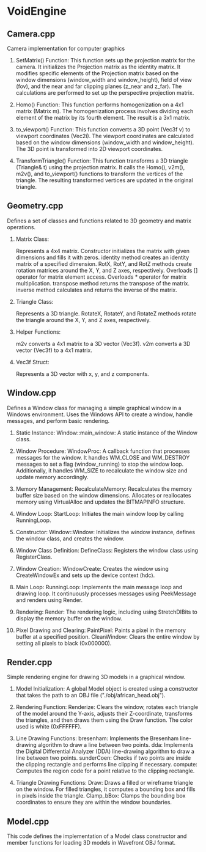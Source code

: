# VoidEngine

## Camera.cpp
Camera implementation for computer graphics

1. SetMatrix() Function:
        This function sets up the projection matrix for the camera.
        It initializes the Projection matrix as the identity matrix.
        It modifies specific elements of the Projection matrix based on the window dimensions (window_width and window_height), field of view (fov), and the near and far clipping planes (z_near and z_far).
        The calculations are performed to set up the perspective projection matrix.

2. Homo() Function:
        This function performs homogenization on a 4x1 matrix (Matrix m).
        The homogenization process involves dividing each element of the matrix by its fourth element.
        The result is a 3x1 matrix.

3. to_viewport() Function:
        This function converts a 3D point (Vec3f v) to viewport coordinates (Vec2i).
        The viewport coordinates are calculated based on the window dimensions (window_width and window_height).
        The 3D point is transformed into 2D viewport coordinates.

4. TransformTriangle() Function:
        This function transforms a 3D triangle (Triangle& t) using the projection matrix.
        It calls the Homo(), v2m(), m2v(), and to_viewport() functions to transform the vertices of the triangle.
        The resulting transformed vertices are updated in the original triangle.

## Geometry.cpp
Defines a set of classes and functions related to 3D geometry and matrix operations.

1. Matrix Class:

    Represents a 4x4 matrix.
    Constructor initializes the matrix with given dimensions and fills it with zeros.
    identity method creates an identity matrix of a specified dimension.
    RotX, RotY, and RotZ methods create rotation matrices around the X, Y, and Z axes, respectively.
    Overloads [] operator for matrix element access.
    Overloads * operator for matrix multiplication.
    transpose method returns the transpose of the matrix.
    inverse method calculates and returns the inverse of the matrix.

2. Triangle Class:

    Represents a 3D triangle.
    RotateX, RotateY, and RotateZ methods rotate the triangle around the X, Y, and Z axes, respectively.

3. Helper Functions:

    m2v converts a 4x1 matrix to a 3D vector (Vec3f).
    v2m converts a 3D vector (Vec3f) to a 4x1 matrix.

4. Vec3f Struct:

    Represents a 3D vector with x, y, and z components.

## Window.cpp
Defines a Window class for managing a simple graphical window in a Windows environment. Uses the Windows API to create a window, handle messages, and perform basic rendering.

1. Static Instance:
        Window::main_window: A static instance of the Window class.

2. Window Procedure:
        WindowProc: A callback function that processes messages for the window. It handles WM_CLOSE and WM_DESTROY messages to set a flag (window_running) to stop the window loop. Additionally, it handles WM_SIZE to recalculate the window size and update memory accordingly.

3. Memory Management:
        RecalculateMemory: Recalculates the memory buffer size based on the window dimensions. Allocates or reallocates memory using VirtualAlloc and updates the BITMAPINFO structure.

4. Window Loop:
        StartLoop: Initiates the main window loop by calling RunningLoop.

5. Constructor:
        Window::Window: Initializes the window instance, defines the window class, and creates the window.

6. Window Class Definition:
        DefineClass: Registers the window class using RegisterClass.

7. Window Creation:
        WindowCreate: Creates the window using CreateWindowEx and sets up the device context (hdc).

8. Main Loop:
        RunningLoop: Implements the main message loop and drawing loop. It continuously processes messages using PeekMessage and renders using Render.

9. Rendering:
        Render: The rendering logic, including using StretchDIBits to display the memory buffer on the window.

10. Pixel Drawing and Clearing:
        PaintPixel: Paints a pixel in the memory buffer at a specified position.
        CleanWindow: Clears the entire window by setting all pixels to black (0x000000).

## Render.cpp
Simple rendering engine for drawing 3D models in a graphical window.

1. Model Initialization:
        A global Model object is created using a constructor that takes the path to an OBJ file ("./obj/african_head.obj").

2. Rendering Function:
        Renderize: Clears the window, rotates each triangle of the model around the Y-axis, adjusts their Z-coordinate, transforms the triangles, and then draws them using the Draw function. The color used is white (0xFFFFFF).

3. Line Drawing Functions:
        bresenham: Implements the Bresenham line-drawing algorithm to draw a line between two points.
        dda: Implements the Digital Differential Analyzer (DDA) line-drawing algorithm to draw a line between two points.
        sunderCoen: Checks if two points are inside the clipping rectangle and performs line clipping if necessary.
        compute: Computes the region code for a point relative to the clipping rectangle.

4. Triangle Drawing Functions:
        Draw: Draws a filled or wireframe triangle on the window. For filled triangles, it computes a bounding box and fills in pixels inside the triangle.
        Clamp_bBox: Clamps the bounding box coordinates to ensure they are within the window boundaries.

## Model.cpp
This code defines the implementation of a Model class constructor and member functions for loading 3D models in Wavefront OBJ format.

